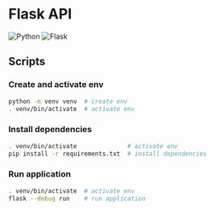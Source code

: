 # Flask API 

![Python](https://img.shields.io/badge/-Python-white?logo=python&logoColor=blue)
![Flask](https://img.shields.io/badge/-Flask-white?logo=flask&logoColor=black)

## Scripts

### Create and activate env

```bash
python -m venv venv  # create env
. venv/bin/activate  # activate env
```

### Install dependencies

```bash
. venv/bin/activate              # activate env
pip install -r requirements.txt  # install dependencies
```

### Run application

```bash
. venv/bin/activate  # activate env
flask --debug run    # run application
```